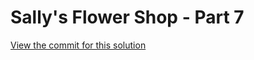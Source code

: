 # Sally's Flower Shop - Part 7

[View the commit for this solution](https://github.com/odoo-ps/psae-btco/commit/fa5702bf02f01779fc9b65bb8c81168fbd6862f4)